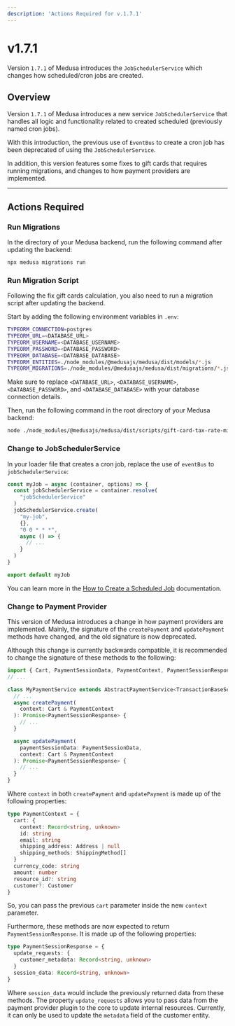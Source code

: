 ```yaml
---
description: 'Actions Required for v.1.7.1'
---
```


# v1.7.1

Version `1.7.1` of Medusa introduces the `JobSchedulerService` which changes how scheduled/cron jobs are created.

## Overview

Version `1.7.1` of Medusa introduces a new service `JobSchedulerService` that handles all logic and functionality related to created scheduled (previously named cron jobs).

With this introduction, the previous use of `EventBus` to create a cron job has been deprecated of using the `JobSchedulerService`.

In addition, this version features some fixes to gift cards that requires running migrations, and changes to how payment providers are implemented.

---

## Actions Required

### Run Migrations

In the directory of your Medusa backend, run the following command after updating the backend:

```bash
npx medusa migrations run
```

### Run Migration Script

Following the fix gift cards calculation, you also need to run a migration script after updating the backend.

Start by adding the following environment variables in `.env`:

```bash
TYPEORM_CONNECTION=postgres
TYPEORM_URL=<DATABASE_URL>
TYPEORM_USERNAME=<DATABASE_USERNAME>
TYPEORM_PASSWORD=<DATABASE_PASSWORD>
TYPEORM_DATABASE=<DATABASE_DATABASE>
TYPEORM_ENTITIES=./node_modules/@medusajs/medusa/dist/models/*.js
TYPEORM_MIGRATIONS=./node_modules/@medusajs/medusa/dist/migrations/*.js
```

Make sure to replace `<DATABASE_URL>`, `<DATABASE_USERNAME>`, `<DATABASE_PASSWORD>`, and `<DATABASE_DATABASE>` with your database connection details.

Then, run the following command in the root directory of your Medusa backend:

```bash
node ./node_modules/@medusajs/medusa/dist/scripts/gift-card-tax-rate-migration.js
```

### Change to JobSchedulerService

In your loader file that creates a cron job, replace the use of `eventBus` to `jobSchedulerService`:

```ts
const myJob = async (container, options) => {
  const jobSchedulerService = container.resolve(
    "jobSchedulerService"
  )
  jobSchedulerService.create(
    "my-job",
    {},
    "0 0 * * *",
    async () => {
      // ...
    }
  )
}

export default myJob
```

You can learn more in the [How to Create a Scheduled Job](../../development/scheduled-jobs/create.md) documentation.

### Change to Payment Provider

This version of Medusa introduces a change in how payment providers are implemented. Mainly, the signature of the `createPayment` and `updatePayment` methods have changed, and the old signature is now deprecated.

Although this change is currently backwards compatible, it is recommended to change the signature of these methods to the following:

<!-- eslint-disable max-len -->

```ts
import { Cart, PaymentSessionData, PaymentContext, PaymentSessionResponse } from "@medusajs/medusa"
// ...

class MyPaymentService extends AbstractPaymentService<TransactionBaseService> {
  // ...
  async createPayment(
    context: Cart & PaymentContext
  ): Promise<PaymentSessionResponse> {
    // ...
  }

  async updatePayment(
    paymentSessionData: PaymentSessionData,
    context: Cart & PaymentContext
  ): Promise<PaymentSessionResponse> {
    // ...
  }
}
```

Where `context` in both `createPayment` and `updatePayment` is made up of the following properties:

```ts
type PaymentContext = {
  cart: {
    context: Record<string, unknown>
    id: string
    email: string
    shipping_address: Address | null
    shipping_methods: ShippingMethod[]
  }
  currency_code: string
  amount: number
  resource_id?: string
  customer?: Customer
}
```

So, you can pass the previous `cart` parameter inside the new `context` parameter.

Furthermore, these methods are now expected to return `PaymentSessionResponse`. It is made up of the following properties:

```ts
type PaymentSessionResponse = {
  update_requests: { 
    customer_metadata: Record<string, unknown>
  }
  session_data: Record<string, unknown>
}
```

Where `session_data` would include the previously returned data from these methods. The property `update_requests` allows you to pass data from the payment provider plugin to the core to update internal resources. Currently, it can only be used to update the `metadata` field of the customer entity.
